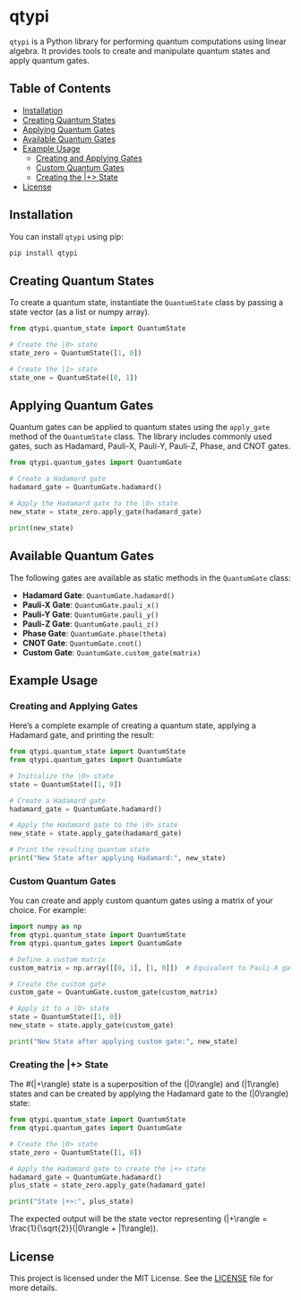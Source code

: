
# qtypi

`qtypi` is a Python library for performing quantum computations using linear algebra. It provides tools to create and manipulate quantum states and apply quantum gates.

## Table of Contents
- [Installation](#installation)
- [Creating Quantum States](#creating-quantum-states)
- [Applying Quantum Gates](#applying-quantum-gates)
- [Available Quantum Gates](#available-quantum-gates)
- [Example Usage](#example-usage)
  - [Creating and Applying Gates](#creating-and-applying-gates)
  - [Custom Quantum Gates](#custom-quantum-gates)
  - [Creating the |+> State](#creating-the-plus-state)
- [License](#license)

## Installation

You can install `qtypi` using pip:

```bash
pip install qtypi
```

## Creating Quantum States

To create a quantum state, instantiate the `QuantumState` class by passing a state vector (as a list or numpy array).

```python
from qtypi.quantum_state import QuantumState

# Create the |0> state
state_zero = QuantumState([1, 0])

# Create the |1> state
state_one = QuantumState([0, 1])
```

## Applying Quantum Gates

Quantum gates can be applied to quantum states using the `apply_gate` method of the `QuantumState` class. The library includes commonly used gates, such as Hadamard, Pauli-X, Pauli-Y, Pauli-Z, Phase, and CNOT gates.

```python
from qtypi.quantum_gates import QuantumGate

# Create a Hadamard gate
hadamard_gate = QuantumGate.hadamard()

# Apply the Hadamard gate to the |0> state
new_state = state_zero.apply_gate(hadamard_gate)

print(new_state)
```

## Available Quantum Gates

The following gates are available as static methods in the `QuantumGate` class:

- **Hadamard Gate**: `QuantumGate.hadamard()`
- **Pauli-X Gate**: `QuantumGate.pauli_x()`
- **Pauli-Y Gate**: `QuantumGate.pauli_y()`
- **Pauli-Z Gate**: `QuantumGate.pauli_z()`
- **Phase Gate**: `QuantumGate.phase(theta)`
- **CNOT Gate**: `QuantumGate.cnot()`
- **Custom Gate**: `QuantumGate.custom_gate(matrix)`

## Example Usage

### Creating and Applying Gates

Here’s a complete example of creating a quantum state, applying a Hadamard gate, and printing the result:

```python
from qtypi.quantum_state import QuantumState
from qtypi.quantum_gates import QuantumGate

# Initialize the |0> state
state = QuantumState([1, 0])

# Create a Hadamard gate
hadamard_gate = QuantumGate.hadamard()

# Apply the Hadamard gate to the |0> state
new_state = state.apply_gate(hadamard_gate)

# Print the resulting quantum state
print("New State after applying Hadamard:", new_state)
```

### Custom Quantum Gates

You can create and apply custom quantum gates using a matrix of your choice. For example:

```python
import numpy as np
from qtypi.quantum_state import QuantumState
from qtypi.quantum_gates import QuantumGate

# Define a custom matrix
custom_matrix = np.array([[0, 1], [1, 0]])  # Equivalent to Pauli-X gate

# Create the custom gate
custom_gate = QuantumGate.custom_gate(custom_matrix)

# Apply it to a |0> state
state = QuantumState([1, 0])
new_state = state.apply_gate(custom_gate)

print("New State after applying custom gate:", new_state)
```

### Creating the |+> State

The #\(|+\rangle\) state is a superposition of the \(|0\rangle\) and \(|1\rangle\) states and can be created by applying the Hadamard gate to the \(|0\rangle\) state:

```python
from qtypi.quantum_state import QuantumState
from qtypi.quantum_gates import QuantumGate

# Create the |0> state
state_zero = QuantumState([1, 0])

# Apply the Hadamard gate to create the |+> state
hadamard_gate = QuantumGate.hadamard()
plus_state = state_zero.apply_gate(hadamard_gate)

print("State |+>:", plus_state)
```

The expected output will be the state vector representing \(|+\rangle = \frac{1}{\sqrt{2}}(|0\rangle + |1\rangle)\).

## License

This project is licensed under the MIT License. See the [LICENSE](LICENSE) file for more details.

